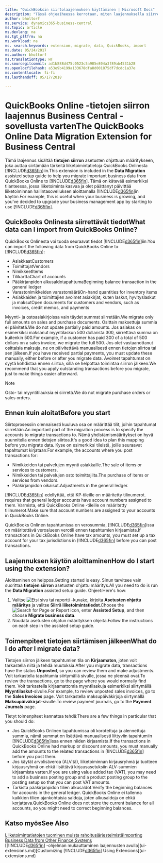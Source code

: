 ```yaml
---
title: "QuickBooksin siirtolaajennuksen käyttäminen | Microsoft Docs"
description: "Tässä ohjeaiheessa kerrotaan, miten laajennuksella siirretään asiakkaita, toimittajia, nimikkeitä ja tilejä QuickBooks Onlinesta Business Central -sovellukseen."
author: bholtorf
ms.service: dynamics365-business-central
ms.topic: article
ms.devlang: na
ms.tgt_pltfrm: na
ms.workload: na
ms. search.keywords: extension, migrate, data, QuickBooks, import
ms.date: 05/24/2017
ms.author: bholtorf
ms.translationtype: HT
ms.sourcegitcommit: ad1b888d475c0523c5a905e804a3f89ab4531b28
ms.openlocfilehash: a53e9b4199a133678dfa8d001875df7dcdc1a37e
ms.contentlocale: fi-fi
ms.lasthandoff: 05/17/2018

---
```


# <a name="the-quickbooks-online-data-migration-extension-for-business-central"></a><span data-ttu-id="78608-103">QuickBooks Online -tietojen siirron laajennus Business Central -sovellusta varten</span><span class="sxs-lookup"><span data-stu-id="78608-103">The QuickBooks Online Data Migration Extension for Business Central</span></span>
<span data-ttu-id="78608-104">Tämä laajennus sisältää **tietojen siirron** asetusten ohjattuun määritykseen, joka auttaa siirtämään tärkeitä liiketoimintatietoja QuickBooks Onlinesta [!INCLUDE[d365fin](includes/d365fin_md.md)]iin.</span><span class="sxs-lookup"><span data-stu-id="78608-104">This extension is included in the **Data Migration** assisted setup guide to help you migrate important business data from QuickBooks Online to [!INCLUDE[d365fin](includes/d365fin_md.md)].</span></span> <span data-ttu-id="78608-105">Tämä on kätevää esimerkiksi tilanteessa, jossa liiketoiminta kasvaa ja olet päättänyt päivittää liiketoiminnan hallintasovelluksen aloittamalla [!INCLUDE[d365fin](includes/d365fin_md.md)]in käytön.</span><span class="sxs-lookup"><span data-stu-id="78608-105">For example, this is useful when your business is growing, and you've decided to upgrade your business management app by starting to use [!INCLUDE[d365fin](includes/d365fin_md.md)].</span></span>

## <a name="what-data-can-i-import-from-quickbooks-online"></a><span data-ttu-id="78608-106">QuickBooks Onlinesta siirrettävät tiedot</span><span class="sxs-lookup"><span data-stu-id="78608-106">What data can I import from QuickBooks Online?</span></span>
<span data-ttu-id="78608-107">QuickBooks Onlinesta voi tuoda seuraavat tiedot [!INCLUDE[d365fin](includes/d365fin_md.md)]iin:</span><span class="sxs-lookup"><span data-stu-id="78608-107">You can import the following data from QuickBooks Online to [!INCLUDE[d365fin](includes/d365fin_md.md)]:</span></span>  

* <span data-ttu-id="78608-108">Asiakkaat</span><span class="sxs-lookup"><span data-stu-id="78608-108">Customers</span></span>
* <span data-ttu-id="78608-109">Toimittajat</span><span class="sxs-lookup"><span data-stu-id="78608-109">Vendors</span></span>
* <span data-ttu-id="78608-110">Nimikkeet</span><span class="sxs-lookup"><span data-stu-id="78608-110">Items</span></span>
* <span data-ttu-id="78608-111">Tilikartta</span><span class="sxs-lookup"><span data-stu-id="78608-111">Chart of accounts</span></span>
* <span data-ttu-id="78608-112">Pääkirjanpidon alkusaldotapahtuma</span><span class="sxs-lookup"><span data-stu-id="78608-112">Beginning balance transaction in the general ledger</span></span>
* <span data-ttu-id="78608-113">Varastonimikkeiden varastomäärä</span><span class="sxs-lookup"><span data-stu-id="78608-113">On-hand quantities for inventory items</span></span>
* <span data-ttu-id="78608-114">Asiakkaiden ja toimittajien avoimet asiakirjat, kuten laskut, hyvityslaskut ja maksut</span><span class="sxs-lookup"><span data-stu-id="78608-114">Open documents for customers and vendors, such as invoices, credit memos, and payments</span></span>

<span data-ttu-id="78608-115">Myynti- ja ostoasiakirjoissa vain täydet summat siirretään.</span><span class="sxs-lookup"><span data-stu-id="78608-115">We migrate only full amounts on sales and purchase documents.</span></span> <span data-ttu-id="78608-116">Osittain maksettuja summia ei päivitetä.</span><span class="sxs-lookup"><span data-stu-id="78608-116">We do not update partially paid amounts.</span></span> <span data-ttu-id="78608-117">Jos asiakas on esimerkiksi maksanut myyntilaskun 500 dollarista 300, siirrettävä summa on kuitenkin 500.</span><span class="sxs-lookup"><span data-stu-id="78608-117">For example, if a customer has paid 300 of a total of 500 dollars on a sales invoice, we migrate the full 500.</span></span> <span data-ttu-id="78608-118">Jos olet vastaanottanut osittaisia maksuja, ne on päivitettävä manuaalisesti ennen tietojen siirtoa tai sen jälkeen.</span><span class="sxs-lookup"><span data-stu-id="78608-118">If you have received partial payments, you must update these manually, either before or after you migrate data.</span></span> <span data-ttu-id="78608-119">Avoimet tapahtumat on syytä kohdistaa ennen siirtoa, sillä se helpottaa toimintaa siirron jälkeen.</span><span class="sxs-lookup"><span data-stu-id="78608-119">We recommend that you apply outstanding transactions before you migrate, just to make things easier afterward.</span></span>

> [!NOTE]  
>   <span data-ttu-id="78608-120">Osto- tai myyntitilauksia ei siirretä.</span><span class="sxs-lookup"><span data-stu-id="78608-120">We do not migrate purchase orders or sales orders.</span></span>

## <a name="before-you-start"></a><span data-ttu-id="78608-121">Ennen kuin aloitat</span><span class="sxs-lookup"><span data-stu-id="78608-121">Before you start</span></span>
<span data-ttu-id="78608-122">Siirtoprosessiin olennaisesti kuuluva osa on määrittää tilit, joihin tapahtumat siirretään.</span><span class="sxs-lookup"><span data-stu-id="78608-122">An important part of the migration process is to specify the accounts to migrate transactions to.</span></span> <span data-ttu-id="78608-123">Nämä yhdistämismääritykset on hyvä suunnitella ennen tietojen siirtoa.</span><span class="sxs-lookup"><span data-stu-id="78608-123">It's a good idea to plan this mapping before you migrate data.</span></span> <span data-ttu-id="78608-124">Kyse on esimerkiksi tileistä, joille seuraavat tapahtumat kirjataan:</span><span class="sxs-lookup"><span data-stu-id="78608-124">For example, the accounts where you post transactions for:</span></span>  

* <span data-ttu-id="78608-125">Nimikkeiden tai palvelujen myynti asiakkaille.</span><span class="sxs-lookup"><span data-stu-id="78608-125">The sale of items or services to customers.</span></span>
* <span data-ttu-id="78608-126">Nimikkeiden tai palvelujen osto toimittajilta.</span><span class="sxs-lookup"><span data-stu-id="78608-126">The purchase of items or services from vendors.</span></span>  
* <span data-ttu-id="78608-127">Pääkirjanpidon oikaisut.</span><span class="sxs-lookup"><span data-stu-id="78608-127">Adjustments in the general ledger.</span></span>  

[!INCLUDE[d365fin](includes/d365fin_md.md)]<span data-ttu-id="78608-128"> edellyttää, että KP-tileille on määritetty tilinumerot.</span><span class="sxs-lookup"><span data-stu-id="78608-128"> requires that general ledger accounts have account numbers assigned to them.</span></span> <span data-ttu-id="78608-129">Varmista, että QuickBooks Online -tileille on määritetty tilinumerot.</span><span class="sxs-lookup"><span data-stu-id="78608-129">Make sure that account numbers are assigned to your accounts in QuickBooks Online.</span></span>

<span data-ttu-id="78608-130">QuickBooks Onlinen tapahtumissa on verosummia, [!INCLUDE[d365fin](includes/d365fin_md.md)]issa on määritettävä veroalueen verotili ennen tapahtumien kirjaamista.</span><span class="sxs-lookup"><span data-stu-id="78608-130">If transactions in QuickBooks Online have tax amounts, you must set up a tax account for your tax jurisdictions in [!INCLUDE[d365fin](includes/d365fin_md.md)] before you can post transactions.</span></span>

## <a name="how-do-i-start-using-the-extension"></a><span data-ttu-id="78608-131">Laajennuksen käytön aloittaminen</span><span class="sxs-lookup"><span data-stu-id="78608-131">How do I start using the extension?</span></span>
<span data-ttu-id="78608-132">Aloittaminen on helppoa.</span><span class="sxs-lookup"><span data-stu-id="78608-132">Getting started is easy.</span></span> <span data-ttu-id="78608-133">Sinun tarvitsee vain suorittaa **tietojen siirron** asetusten ohjattu määritys.</span><span class="sxs-lookup"><span data-stu-id="78608-133">All you need to do is run the **Data Migration** assisted setup guide.</span></span> <span data-ttu-id="78608-134">Ohjeet:</span><span class="sxs-lookup"><span data-stu-id="78608-134">Here's how:</span></span>

1. <span data-ttu-id="78608-135">Valitse ![Etsi sivu tai raportti](media/ui-search/search_small.png "Etsi sivu tai raportti -kuvake") -kuvake, kirjoita **Asetusten ohjattu määritys** ja valitse **Siirrä liiketoimintatiedot**.</span><span class="sxs-lookup"><span data-stu-id="78608-135">Choose the ![Search for Page or Report](media/ui-search/search_small.png "Search for Page or Report icon") icon, enter **Assisted Setup**, and then choose **Migrate business data**.</span></span>
2. <span data-ttu-id="78608-136">Noudata asetusten ohjatun määrityksen ohjeita.</span><span class="sxs-lookup"><span data-stu-id="78608-136">Follow the instructions on each step in the assisted setup guide.</span></span>

## <a name="what-do-i-do-after-i-migrate-data"></a><span data-ttu-id="78608-137">Toimenpiteet tietojen siirtämisen jälkeen</span><span class="sxs-lookup"><span data-stu-id="78608-137">What do I do after I migrate data?</span></span>
<span data-ttu-id="78608-138">Tietojen siirron jälkeen tapahtumien tila on **Kirjaamaton**, joten voit tarkastella niitä ja tehdä muutoksia.</span><span class="sxs-lookup"><span data-stu-id="78608-138">After you migrate data, transactions have the status **Unposted**, so you can review them and make adjustments.</span></span> <span data-ttu-id="78608-139">Voit tarkastella tapahtumia siirtymällä sivulle, jossa ne yleensä ovat.</span><span class="sxs-lookup"><span data-stu-id="78608-139">To review the transactions, go to the page where you would normally find them.</span></span> <span data-ttu-id="78608-140">Voit tarkastella kirjaamattomia myyntilaskuja esimerkiksi siirtymällä **Myyntilaskut**-sivulle.</span><span class="sxs-lookup"><span data-stu-id="78608-140">For example, to review unposted sales invoices, go to the **Sales Invoices** page.</span></span> <span data-ttu-id="78608-141">Voit tarkastella maksupäiväkirjoja siirtymällä **Maksupäiväkirjat**-sivulle.</span><span class="sxs-lookup"><span data-stu-id="78608-141">To review payment journals, go to the **Payment Journals** page.</span></span>   

<span data-ttu-id="78608-142">Tietyt toimenpiteet kannattaa tehdä:</span><span class="sxs-lookup"><span data-stu-id="78608-142">There are a few things in particular that you should do:</span></span>

* <span data-ttu-id="78608-143">Jos QuickBooks Onlinen tapahtumissa oli korotettuja ja alennettuja summia, nämä summat on lisättävä manuaalisesti liittyviin tapahtumiin [!INCLUDE[d365fin](includes/d365fin_md.md)]issa ennen niiden kirjaamista.</span><span class="sxs-lookup"><span data-stu-id="78608-143">If the transactions in QuickBooks Online had markup or discount amounts, you must manually add the amounts to the related transactions in [!INCLUDE[d365fin](includes/d365fin_md.md)] before you post them.</span></span>
* <span data-ttu-id="78608-144">Jos käytät arvolisäveroa (ALV:tä), liiketoiminnan kirjausryhmä ja tuotteen kirjausryhmä on ehkä lisättävä kirjausasetuksiin ALV-summien kirjaamista varten.</span><span class="sxs-lookup"><span data-stu-id="78608-144">If you are using value added tax (VAT), you may need to add a business posting group and a product posting group to the posting setup so that you can post VAT amounts.</span></span>
* <span data-ttu-id="78608-145">Tarkista pääkirjanpidon tilien alkusaldot.</span><span class="sxs-lookup"><span data-stu-id="78608-145">Verify the beginning balances for accounts in the general ledger.</span></span> <span data-ttu-id="78608-146">QuickBooks Online ei tallenna kaikkien tilien ajankohtaisia saldoja, joten alkusaldoja on ehkä korjattava.</span><span class="sxs-lookup"><span data-stu-id="78608-146">QuickBooks Online does not store the current balance for all accounts, so you might need to correct beginning balances.</span></span>

## <a name="see-also"></a><span data-ttu-id="78608-147">Katso myös</span><span class="sxs-lookup"><span data-stu-id="78608-147">See Also</span></span>
[<span data-ttu-id="78608-148">Liiketoimintatietojen tuominen muista rahoitusjärjestelmistä</span><span class="sxs-lookup"><span data-stu-id="78608-148">Importing Business Data from Other Finance Systems</span></span>](across-import-data-configuration-packages.md)  
<span data-ttu-id="78608-149">[[!INCLUDE[d365fin](includes/d365fin_md.md)] -ohjelman mukauttaminen laajennusten avulla](ui-extensions.md)</span><span class="sxs-lookup"><span data-stu-id="78608-149">[Customizing [!INCLUDE[d365fin](includes/d365fin_md.md)] Using Extensions](ui-extensions.md)</span></span>  

